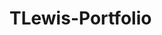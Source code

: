 # TLewis-Portfolio
<!-- do i need to site google for the code that adds my font? -->
<!-- https://fonts.google.com/specimen/Fredericka+the+Great?classification=Display&sort=popularity -->
<!-- main title -->
<!-- descriptions and features -->
<!-- screen shot -->
<!-- do I need more? -->